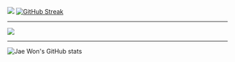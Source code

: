 <a href="https://opgc.me/#/users/JaeWonLee3003" target="_blank"> <img src="https://api.opgc.me/githubs/users/JaeWonLee3003/tag/?theme=basic"></a>
[![GitHub Streak](https://streak-stats.demolab.com/?user=JaeWonLee3003)](https://git.io/streak-stats) <hr>
![](https://raw.githubusercontent.com/JaeWonLee3003/github-stats/master/generated/languages.svg#gh-light-mode-only) <hr>
![Jae Won's GitHub stats](https://github-readme-stats.vercel.app/api?username=JaeWonLee3003&show_icons=true&theme=dracula) 

